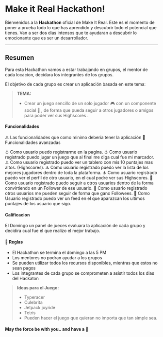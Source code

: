 Make it Real Hackathon!
===================


Bienvenidos a la **Hackathon** oficial de Make It Real.
Este es el momento de poner a prueba todo lo que has aprendido y descubrir todo el potencial que tienes.  Van a ser dos dias intensos que te ayudaran a descubrir lo emocionante que es ser un desarrollador. 

----------


Resumen
-------------

Para esta Hackathon vamos a estar trabajando en grupos, el mentor de cada locacion, decidara los integrantes de los grupos.  

El objetivo de cada grupo es crear un aplicación  basada en este tema: 

> **TEMA:**
> - Crear un juego sencillo de un solo jugador :video_game:  con un componente social :couple: , de forma que pueda seguir a otros jugadores o amigos para poder ver sus Highscores .    


#### <i class="icon-file"></i> Funcionalidades

:anchor:  Las funcionalidades que como minimo debería tener la aplicación
:rocket: Funcionalidades avanzadas 

 :anchor: Como usuario puedo registrarme en la pagina. 
 :anchor: Como usuario registrado puedo jugar un juego que al final me diga cual fue mi marcador. 
 :anchor: Como usuario registrado puedo ver un tablero con mis 10 puntajes mas altos. (Highscores). 
 :anchor: Como usuario registrado puedo ver la lista de los mejores jugadores dentro de toda la plataforma.
 :anchor: Como usuario registrado puedo ver el perfil de otro usuario, en el cual podre ver sus Highscores. 
 :rocket: Como usuario registrado puedo seguir a otros usuarios dentro de la forma convirtiendo en un Follower de ese usuario. 
 :rocket: Como usuario registrado otros usuarios me pueden seguir de forma que gano Followees. 
 :rocket: Como Usuario registrado puedo ver un feed en el que aparazcan los ultimos puntajes de los usuario que sigo. 


#### <i class="icon-pencil"></i> Calificacion

El Domingo un panel de jueces evaluara la aplicación de cada grupo y decidira cual fue el que realizo el mejor trabajo. 

#### :hammer: Reglas

 - El Hackathon se termina el domingo a las 5 PM
 - Los mentores no podran ayudar a los grupos
 - Se pueden utilizar todos los recursos disponibles, mientras que estos no sean pagos
 - Los integrantes de cada grupo se comprometen a asistir todos los dias del Hackaton

> **Ideas para el Juego:**
> - Typeracer
> - Culebrita
> - Jetpack joyride
> - Tetris
> - Pueden hacer el juego que quieran no importa que tan simple sea.


####  May the force be with you.. and have a :cookie:
